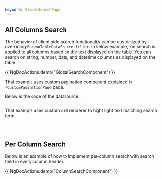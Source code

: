 ```yaml
---
keyword: GlobalSearchPage
---
```


## All Columns Search

The behavior of client side search functionality can be customized by overriding
`PanemuTableDataSource.filter`. In below example, the search is applied to all columns based on the text
displayed on the table. You can search on string, number, date, and datetime columns as displayed on the table.

{{ NgDocActions.demo("GlobalSearchComponent") }}


That example uses custom pagination component explained in `*CustomPaginationPage` page.

Below is the code of the datasource.

```typescript name="global-search-datasource.ts" file="../../example/custom-component/global-search-datasource.ts"

```

That example uses custom cell renderer to hight light text matching search term.

```typescript name="highlight-cell-renderer.ts" file="../../example/custom-component/highlight-cell-renderer.ts" group="highlight-cell-renderer"

```
```html name="highlight-cell-renderer.html" file="../../example/custom-component/highlight-cell-renderer.html" group="highlight-cell-renderer"

```
```typescript name="highlight.pipe.ts" file="../../example/custom-component/highlight.pipe.ts" group="highlight-cell-renderer"

```

## Per Column Search

Below is an example of how to implement per-column search with search field in every column header.

{{ NgDocActions.demo("ColumnSearchComponent") }}

```typescript name="column-search-datasource.ts" file="../../example/custom-component/column-search-datasource.ts"

```

```typescript name="header-filter.component.ts" file="../../example/custom-component/header-filter.component.ts" group="header-filter"

```
```html name="header-filter.component.html" file="../../example/custom-component/header-filter.component.html" group="header-filter" 

```